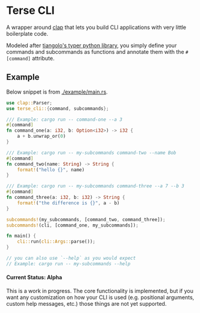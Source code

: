 
# Terse CLI

A wrapper around [clap](https://github.com/clap-rs/clap) that lets you build CLI applications with very little boilerplate code.

Modeled after [tiangolo's typer python library](https://github.com/fastapi/typer), you simply define your commands and subcommands as functions and annotate them with the `#[command]` attribute.

## Example

Below snippet is from [./example/main.rs](./example/main.rs).

```rs
use clap::Parser;
use terse_cli::{command, subcommands};

/// Example: cargo run -- command-one --a 3
#[command]
fn command_one(a: i32, b: Option<i32>) -> i32 {
    a + b.unwrap_or(0)
}

/// Example: cargo run -- my-subcommands command-two --name Bob
#[command]
fn command_two(name: String) -> String {
    format!("hello {}", name)
}

/// Example: cargo run -- my-subcommands command-three --a 7 --b 3
#[command]
fn command_three(a: i32, b: i32) -> String {
    format!("the difference is {}", a - b)
}

subcommands!(my_subcommands, [command_two, command_three]);
subcommands!(cli, [command_one, my_subcommands]);

fn main() {
    cli::run(cli::Args::parse());
}

// you can also use `--help` as you would expect
// Example: cargo run -- my-subcommands --help
```


#### Current Status: Alpha

This is a work in progress. The core functionality is implemented, but if you want any customization on how your CLI is used (e.g. positional arguments, custom help messages, etc.) those things are not yet supported.



